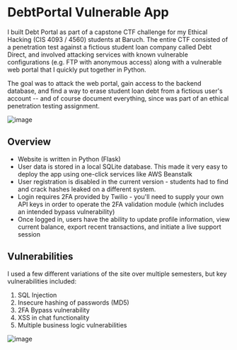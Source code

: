 # DebtPortal Vulnerable App
I built Debt Portal as part of a capstone CTF challenge for my Ethical Hacking (CIS 4093 / 4560) students at Baruch. The entire CTF consisted of a penetration test against a fictious student loan company called Debt Direct, and involved attacking services with known vulnerable configurations (e.g. FTP with anonymous access) along with a vulnerable web portal that I quickly put together in Python. 

The goal was to attack the web portal, gain access to the backend database, and find a way to erase student loan debt from a fictious user's account -- and of course document everything, since was part of an ethical penetration testing assignment.

![image](https://user-images.githubusercontent.com/46505379/153771489-9e46f146-67d5-4f6d-9906-7166c07c8f8e.png)

## Overview
* Website is written in Python (Flask)
* User data is stored in a local SQLite database. This made it very easy to deploy the app using one-click services like AWS Beanstalk
* User registration is disabled in the current version - students had to find and crack hashes leaked on a different system.
* Login requires 2FA provided by Twilio - you'll need to supply your own API keys in order to operate the 2FA validation module (which includes an intended bypass vulnerability)
* Once logged in, users have the ability to update profile information, view current balance, export recent transactions, and initiate a live support session


## Vulnerabilities
I used a few different variations of the site over multiple semesters, but key vulnerabilities included:
1. SQL Injection
2. Insecure hashing of passwords (MD5)
3. 2FA Bypass vulnerability
4. XSS in chat functionality 
5. Multiple business logic vulnerabilities 

![image](https://user-images.githubusercontent.com/46505379/153771638-0eb646e1-ad68-4205-8d12-6f2d06f24cd4.png)
